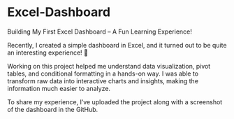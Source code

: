 # Excel-Dashboard
Building My First Excel Dashboard – A Fun Learning Experience!

Recently, I created a simple dashboard in Excel, and it turned out to be quite an interesting experience! 🎯

Working on this project helped me understand data visualization, pivot tables, and conditional formatting in a hands-on way. I was able to transform raw data into interactive charts and insights, making the information much easier to analyze.

To share my experience, I’ve uploaded the project along with a screenshot of the dashboard in the GitHub.
